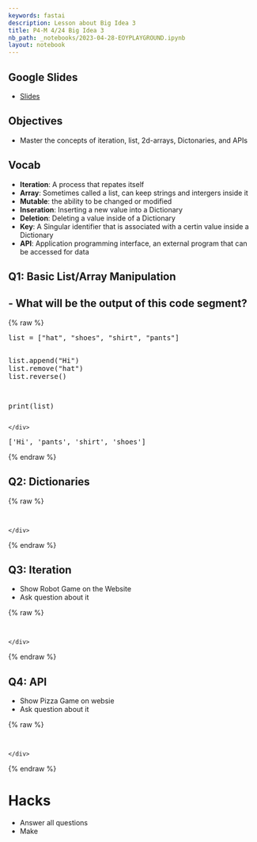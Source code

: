 ```yaml
---
keywords: fastai
description: Lesson about Big Idea 3
title: P4-M 4/24 Big Idea 3
nb_path: _notebooks/2023-04-28-EOYPLAYGROUND.ipynb
layout: notebook
---
```


<!--
#################################################
### THIS FILE WAS AUTOGENERATED! DO NOT EDIT! ###
#################################################
# file to edit: _notebooks/2023-04-28-EOYPLAYGROUND.ipynb
-->

<div class="container" id="notebook-container">
        
<div class="cell border-box-sizing text_cell rendered"><div class="inner_cell">
<div class="text_cell_render border-box-sizing rendered_html">
<h2 id="Google-Slides">Google Slides<a class="anchor-link" href="#Google-Slides"> </a></h2><ul>
<li><a href="">Slides</a></li>
</ul>

</div>
</div>
</div>
<div class="cell border-box-sizing text_cell rendered"><div class="inner_cell">
<div class="text_cell_render border-box-sizing rendered_html">
<h2 id="Objectives">Objectives<a class="anchor-link" href="#Objectives"> </a></h2><ul>
<li>Master the concepts of iteration, list, 2d-arrays, Dictonaries, and APIs</li>
</ul>

</div>
</div>
</div>
<div class="cell border-box-sizing text_cell rendered"><div class="inner_cell">
<div class="text_cell_render border-box-sizing rendered_html">
<h2 id="Vocab">Vocab<a class="anchor-link" href="#Vocab"> </a></h2><ul>
<li><strong>Iteration</strong>: A process that repates itself</li>
<li><strong>Array</strong>: Sometimes called a list, can keep strings and intergers inside it</li>
<li><strong>Mutable</strong>:  the ability to be changed or modified </li>
<li><strong>Inseration</strong>: Inserting a new value into a Dictionary</li>
<li><strong>Deletion</strong>: Deleting a value inside of a Dictionary</li>
<li><strong>Key</strong>: A Singular identifier that is associated with a certin value inside a Dictionary</li>
<li><strong>API</strong>: Application programming interface, an external program that can be accessed for data</li>
</ul>

</div>
</div>
</div>
<div class="cell border-box-sizing text_cell rendered"><div class="inner_cell">
<div class="text_cell_render border-box-sizing rendered_html">
<h2 id="Q1:-Basic-List/Array-Manipulation">Q1: Basic List/Array Manipulation<a class="anchor-link" href="#Q1:-Basic-List/Array-Manipulation"> </a></h2><h2 id="--What-will-be-the-output-of-this-code-segment?">- What will be the output of this code segment?<a class="anchor-link" href="#--What-will-be-the-output-of-this-code-segment?"> </a></h2>
</div>
</div>
</div>
    {% raw %}
    
<div class="cell border-box-sizing code_cell rendered">
<div class="input">

<div class="inner_cell">
    <div class="input_area">
<div class=" highlight hl-ipython3"><pre><span></span><span class="nb">list</span> <span class="o">=</span> <span class="p">[</span><span class="s2">&quot;hat&quot;</span><span class="p">,</span> <span class="s2">&quot;shoes&quot;</span><span class="p">,</span> <span class="s2">&quot;shirt&quot;</span><span class="p">,</span> <span class="s2">&quot;pants&quot;</span><span class="p">]</span>

<span class="nb">list</span><span class="o">.</span><span class="n">append</span><span class="p">(</span><span class="s2">&quot;Hi&quot;</span><span class="p">)</span>
<span class="nb">list</span><span class="o">.</span><span class="n">remove</span><span class="p">(</span><span class="s2">&quot;hat&quot;</span><span class="p">)</span>
<span class="nb">list</span><span class="o">.</span><span class="n">reverse</span><span class="p">()</span>

<span class="nb">print</span><span class="p">(</span><span class="nb">list</span><span class="p">)</span>
</pre></div>

    </div>
</div>
</div>

<div class="output_wrapper">
<div class="output">

<div class="output_area">

<div class="output_subarea output_stream output_stdout output_text">
<pre>[&#39;Hi&#39;, &#39;pants&#39;, &#39;shirt&#39;, &#39;shoes&#39;]
</pre>
</div>
</div>

</div>
</div>

</div>
    {% endraw %}

<div class="cell border-box-sizing text_cell rendered"><div class="inner_cell">
<div class="text_cell_render border-box-sizing rendered_html">
<h2 id="Q2:-Dictionaries">Q2: Dictionaries<a class="anchor-link" href="#Q2:-Dictionaries"> </a></h2>
</div>
</div>
</div>
    {% raw %}
    
<div class="cell border-box-sizing code_cell rendered">
<div class="input">

<div class="inner_cell">
    <div class="input_area">
<div class=" highlight hl-ipython3"><pre><span></span> 
</pre></div>

    </div>
</div>
</div>

</div>
    {% endraw %}

<div class="cell border-box-sizing text_cell rendered"><div class="inner_cell">
<div class="text_cell_render border-box-sizing rendered_html">
<h2 id="Q3:-Iteration">Q3: Iteration<a class="anchor-link" href="#Q3:-Iteration"> </a></h2><ul>
<li>Show Robot Game on the Website</li>
<li>Ask question about it</li>
</ul>

</div>
</div>
</div>
    {% raw %}
    
<div class="cell border-box-sizing code_cell rendered">
<div class="input">

<div class="inner_cell">
    <div class="input_area">
<div class=" highlight hl-ipython3"><pre><span></span> 
</pre></div>

    </div>
</div>
</div>

</div>
    {% endraw %}

<div class="cell border-box-sizing text_cell rendered"><div class="inner_cell">
<div class="text_cell_render border-box-sizing rendered_html">
<h2 id="Q4:-API">Q4: API<a class="anchor-link" href="#Q4:-API"> </a></h2><ul>
<li>Show Pizza Game on websie</li>
<li>Ask question about it</li>
</ul>

</div>
</div>
</div>
    {% raw %}
    
<div class="cell border-box-sizing code_cell rendered">
<div class="input">

<div class="inner_cell">
    <div class="input_area">
<div class=" highlight hl-ipython3"><pre><span></span> 
</pre></div>

    </div>
</div>
</div>

</div>
    {% endraw %}

<div class="cell border-box-sizing text_cell rendered"><div class="inner_cell">
<div class="text_cell_render border-box-sizing rendered_html">
<h1 id="Hacks">Hacks<a class="anchor-link" href="#Hacks"> </a></h1><ul>
<li>Answer all questions</li>
<li>Make</li>
</ul>

</div>
</div>
</div>
</div>
 

